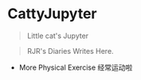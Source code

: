 # CattyJupyter

> Little cat's Jupyter 

> RJR's Diaries Writes Here.

- More Physical Exercise 经常运动啦



